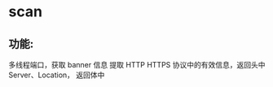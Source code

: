 # scan

## 功能:

多线程端口，获取 banner 信息
提取 HTTP HTTPS 协议中的有效信息，返回头中 Server、Location， 返回体中 <title>
通过 NBNS 协议获取主机名 (UDP 137)
Redis 检测未授权
MS17-010 检测 (抄了巡风的脚本)
通过 445 检测 Windows 的版本 (抄了 17-010 的 PHP 脚本)
  
## 用法:

python scan.py ip [-o nt] [-p 80,81-85,...]
ip 可以是 单个ip、CIDR 或者 192.168.0.0-255 这种形式 -o 选项 n 就是使用 nbns 探测主机名，t 就是探测 TCP端口，默认是同时探测 -p 指定 TCP 的端口

## 例子:

python scan.py 10.19.38.0/24
扫描 10.19.38.0/24 的默认端口，并获取主机名

python scan.py 10.19.38.0/24 -o n
获取 10.19.38.0/24 的主机名，不扫描 TCP 端口

python scan.py 10.19.38.0/24 -p 22,23-25
扫描 10.19.38.0/24 的 TCP 22,23,24,25 端口，获取主机名
